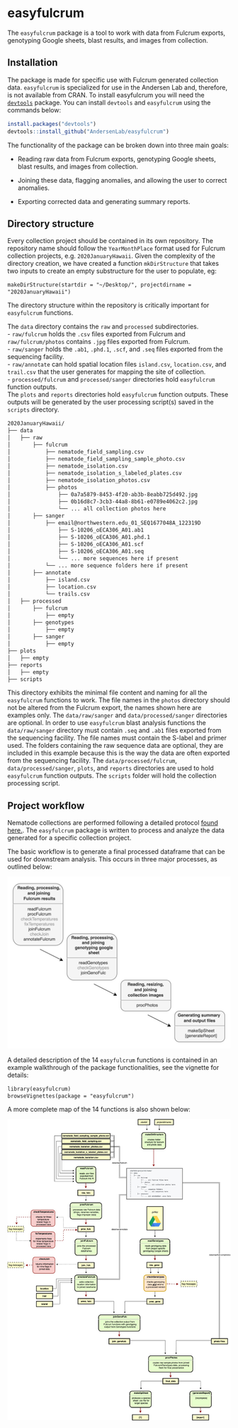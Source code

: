 # easyfulcrum

The `easyfulcrum` package is a tool to work with data from Fulcrum exports, genotyping Google sheets, blast results, and images from collection. 

## Installation

The package is made for specific use with Fulcrum generated collection data. `easyfulcrum` is specialized for use in the Andersen Lab and, therefore, is not available from CRAN. To install easyfulcrum you will need the [`devtools`](https://github.com/hadley/devtools) package. You can install `devtools` and `easyfulcrum` using the commands below:

```r
install.packages("devtools")
devtools::install_github("AndersenLab/easyfulcrum")
```
The functionality of the package can be broken down into three main goals:

+ Reading raw data from Fulcrum exports, genotyping Google sheets, blast results, and images from collection.

+ Joining these data, flagging anomalies, and allowing the user to correct anomalies.

+ Exporting corrected data and generating summary reports.

## Directory structure

Every collection project should be contained in its own repository. The repository name should follow the `YearMonthPlace` format used for Fulcrum collection projects, e.g. `2020JanuaryHawaii`. Given the complexity of the directory creation, we have created a function `mkDirStructure` that takes two inputs to create an empty substructure for the user to populate, eg:<br>

```{r}
makeDirStructure(startdir = "~/Desktop/", projectdirname = "2020JanuaryHawaii")
```

The directory structure within the repository is critically important for `easyfulcrum` functions.<br>

The `data` directory contains the  `raw` and `processed` subdirectories.<br>
    - `raw/fulcrum` holds the `.csv` files exported from Fulcrum and `raw/fulcrum/photos` contains `.jpg` files exported from Fulcrum.<br>
    - `raw/sanger` holds the `.ab1`, `.phd.1`, `.scf`, and `.seq` files exported from the sequencing facility.<br>
    - `raw/annotate` can hold spatial location files `island.csv`, `location.csv`, and `trail.csv` that the user generates for mapping the site of collection.<br>
    - `processed/fulcrum` and `processed/sanger` directories hold `easyfulcrum` function outputs.<br>
The `plots` and `reports` directories hold `easyfulcrum` function outputs. These outputs will be generated by the user processing script(s)
saved in the `scripts` directory.

```
2020JanuaryHawaii/
├── data
│   ├── raw
│       ├── fulcrum
│           ├── nematode_field_sampling.csv
│           ├── nematode_field_sampling_sample_photo.csv
│           ├── nematode_isolation.csv
│           ├── nematode_isolation_s_labeled_plates.csv
│           ├── nematode_isolation_photos.csv
│           ├── photos
│               ├── 0a7a5879-8453-4f20-ab3b-8eabb725d492.jpg
│               ├── 0b16d8c7-3cb3-44a8-8b61-e0789e4062c2.jpg
│               └── ... all collection photos here
│       ├── sanger
│           ├── email@northwestern.edu_01_SEQ1677048A_122319D
│               ├── S-10206_oECA306_A01.ab1
│               ├── S-10206_oECA306_A01.phd.1
│               ├── S-10206_oECA306_A01.scf
│               ├── S-10206_oECA306_A01.seq
│               └── ... more sequences here if present
│           └── ... more sequence folders here if present
│       ├── annotate
│           ├── island.csv
│           ├── location.csv
│           └── trails.csv
│   ├── processed
│       ├── fulcrum
│           ├── empty
│       ├── genotypes
│           ├── empty
│       ├── sanger
│           ├── empty
├── plots
│   ├── empty
├── reports
│   ├── empty
├── scripts
```

This directory exhibits the minimal file content and naming for all the `easyfulcrum` functions to work. The file names in the `photos` directory should not be altered from the Fulcrum export, the names shown here are examples only. The `data/raw/sanger` and `data/processed/sanger` directories are optional. In order to use `easyfulcrum` blast analysis functions the `data/raw/sanger` directory must contain `.seq` and `.ab1` files exported from the sequencing facility. The file names must contain the S-label and primer used. The folders containing the raw sequence data are optional, they are included in this example because this is the way the data are often exported from the sequencing facility. The `data/processed/fulcrum`, `data/processed/sanger`, `plots`, and `reports` directories are used to hold `easyfulcrum` function outputs. The `scripts` folder will hold the collection processing script.

## Project workflow

Nematode collections are performed following a detailed protocol [found here.]( https://docs.google.com/document/d/1jssQVPFrFsXJiA6Jt7LyEjQRBGfcfGCitP4qPya7VwU/edit). The `easyfulcrum` package is written to process and analyze the data generated for a specific collection project.<br>

The basic workflow is to generate a final processed dataframe that can be used for downstream analysis. This occurs in three major processes, as outlined below:<br>

![Project workflow simple](.readmefiles/easyFulcrum_simple.jpg)

A detailed description of the 14 `easyfulcrum` functions is contained in an example walkthrough of the package functionalities, see the vignette for details:<br>

```{r}
library(easyfulcrum)
browseVignettes(package = "easyfulcrum")
```

A more complete map of the 14 functions is also shown below:<br>

![Project workflow](.readmefiles/easyFulcrum.jpg)
